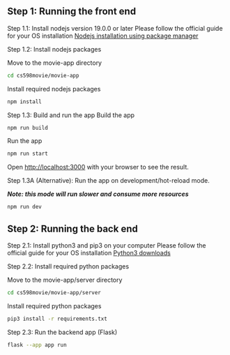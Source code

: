 ## Step 1: Running the front end

Step 1.1: Install nodejs version 19.0.0 or later 
Please follow the official guide for your OS installation 
[Nodejs installation using package manager](https://nodejs.org/en/download/package-manager/)

Step 1.2: Install nodejs packages

Move to the movie-app directory
```bash
cd cs598movie/movie-app
```
Install required nodejs packages
```bash
npm install
```

Step 1.3: Build and run the app
Build the app
```bash
npm run build
```
Run the app
```bash
npm run start
```

Open [http://localhost:3000](http://localhost:3000) with your browser to see the result.

Step 1.3A (Alternative): Run the app on development/hot-reload mode. 

***Note: this mode will run slower and consume more resources***
```bash
npm run dev
```


## Step 2: Running the back end

Step 2.1: Install python3 and pip3 on your computer
Please follow the official guide for your OS installation 
[Python3 downloads](https://www.python.org/downloads/)

Step 2.2: Install required python packages

Move to the movie-app/server directory
```bash
cd cs598movie/movie-app/server
```
Install required python packages
```bash
pip3 install -r requirements.txt
```

Step 2.3: Run the backend app (Flask)
```bash
flask --app app run
```


